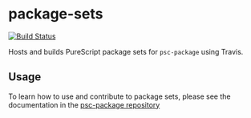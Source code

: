 # package-sets

[![Build Status](https://travis-ci.org/purescript/package-sets.svg?branch=master)](https://travis-ci.org/purescript/package-sets)

Hosts and builds PureScript package sets for `psc-package` using Travis.

## Usage

To learn how to use and contribute to package sets, please see the documentation in the [psc-package repository](https://github.com/purescript/psc-package#add-a-package-to-the-package-set)
